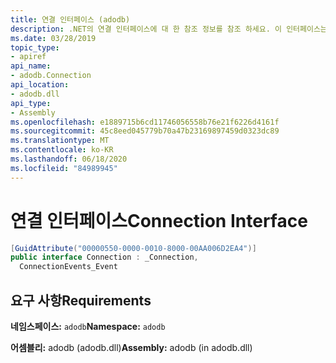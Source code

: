 ```yaml
---
title: 연결 인터페이스 (adodb)
description: .NET의 연결 인터페이스에 대 한 참조 정보를 참조 하세요. 이 인터페이스는 adodb 네임 스페이스와 adodb 어셈블리 (adodb.dll 라이브러리)에 있습니다.
ms.date: 03/28/2019
topic_type:
- apiref
api_name:
- adodb.Connection
api_location:
- adodb.dll
api_type:
- Assembly
ms.openlocfilehash: e1889715b6cd11746056558b76e21f6226d4161f
ms.sourcegitcommit: 45c8eed045779b70a47b23169897459d0323dc89
ms.translationtype: MT
ms.contentlocale: ko-KR
ms.lasthandoff: 06/18/2020
ms.locfileid: "84989945"
---
```

# <a name="connection-interface"></a><span data-ttu-id="4c432-104">연결 인터페이스</span><span class="sxs-lookup"><span data-stu-id="4c432-104">Connection Interface</span></span>

```csharp
[GuidAttribute("00000550-0000-0010-8000-00AA006D2EA4")]
public interface Connection : _Connection,
  ConnectionEvents_Event
```

## <a name="requirements"></a><span data-ttu-id="4c432-105">요구 사항</span><span class="sxs-lookup"><span data-stu-id="4c432-105">Requirements</span></span>

<span data-ttu-id="4c432-106">**네임스페이스:** `adodb`</span><span class="sxs-lookup"><span data-stu-id="4c432-106">**Namespace:** `adodb`</span></span>

<span data-ttu-id="4c432-107">**어셈블리:** adodb (adodb.dll)</span><span class="sxs-lookup"><span data-stu-id="4c432-107">**Assembly:** adodb (in adodb.dll)</span></span>
